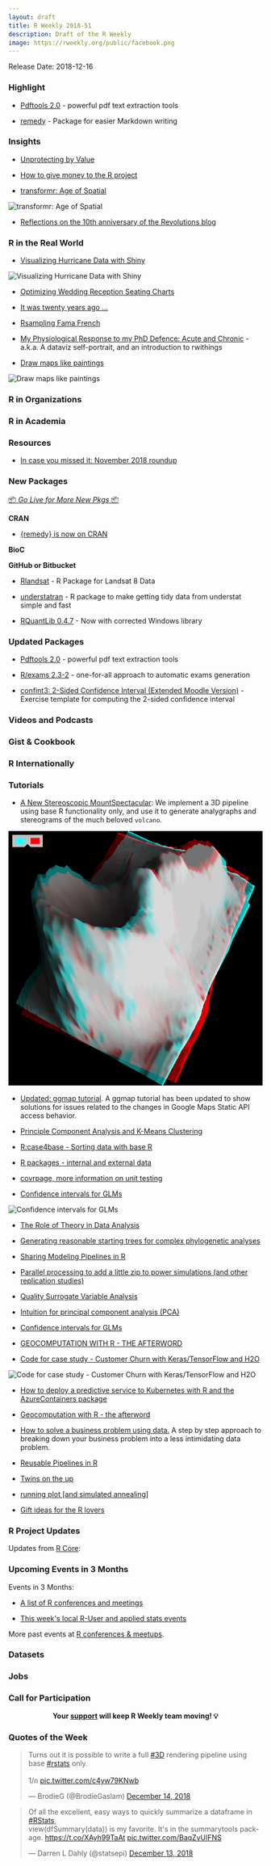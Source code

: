 ```yaml
---
layout: draft
title: R Weekly 2018-51
description: Draft of the R Weekly
image: https://rweekly.org/public/facebook.png
---
```


Release Date: 2018-12-16

###  Highlight

+ [Pdftools 2.0](https://ropensci.org/technotes/2018/12/14/pdftools-20/) - powerful pdf text extraction tools

+ [remedy](https://rtask.thinkr.fr/blog/remedy-is-now-on-cran/) - Package for easier Markdown writing

### Insights


+ [Unprotecting by Value](https://developer.r-project.org/Blog/public/2018/12/10/unprotecting-by-value/)

+ [How to give money to the R project](https://blog.revolutionanalytics.com/2018/12/support-your-tools.html)

+ [transformr: Age of Spatial](https://www.data-imaginist.com/2018/transformr-age-of-spatial/)

![transformr: Age of Spatial](https://user-images.githubusercontent.com/2120446/27014160-e0ce7c04-4ea7-11e7-8da4-5dde839290eb.gif)

+ [Reflections on the 10th anniversary of the Revolutions blog](https://blog.revolutionanalytics.com/2018/12/ten-years-of-revolutions.html)

### R in the Real World

+ [Visualizing Hurricane Data with Shiny](https://nycdatascience.com/blog/student-works/visualizing-hurricane-data-with-shiny/)

![Visualizing Hurricane Data with Shiny](https://nycdatascience.com/blog/wp-content/uploads/2018/12/2017-hurricane-map.png)

+ [Optimizing Wedding Reception Seating Charts](https://aldee153.github.io/2018-11-21-optimizing-wedding-seats/)

+ [It was twenty years ago …](http://dirk.eddelbuettel.com/blog/2018/12/08#twenty_years_ago)


+ [Rsampling Fama French](https://rviews.rstudio.com/2018/12/13/rsampling-fama-french/)

+ [My Physiological Response to my PhD Defence: Acute and Chronic](https://www.granvillematheson.com/post/self-portrait/) - a.k.a. A dataviz self-portrait, and an introduction to rwithings

+ [Draw maps like paintings](https://statnmap.com/2018-04-18-draw-maps-like-paintings/)

![Draw maps like paintings](https://statnmap.com/post/2018-04-18-draw-maps-like-paintings/figure-html/regions-1.jpeg)

###  R in Organizations



###  R in Academia



###  Resources


+ [In case you missed it: November 2018 roundup](https://blog.revolutionanalytics.com/2018/12/in-case-you-missed-it-november-2018-roundup.html)


###  New Packages

<p class="added-hostname"><a href="https://rweekly.org/live" target="_blank" class="externalLink">📦 <i>Go Live for More New Pkgs</i> 📦</a></p>

**CRAN**

+ [{remedy} is now on CRAN](https://rtask.thinkr.fr/blog/remedy-is-now-on-cran/)


**BioC**


**GitHub or Bitbucket**

+ [Rlandsat](https://blog.socialcops.com/technology/data-science/announcing-rlandsat-landsat-8-data/) - R Package for Landsat 8 Data

+ [understatran](https://ewen.io/2018/12/10/understatr) - R package to make getting tidy data from understat simple and fast

+ [RQuantLib 0.4.7](http://dirk.eddelbuettel.com/blog/2018/12/11#rquantlib_0.4.7) - Now with corrected Windows library

### Updated Packages

+ [Pdftools 2.0](https://ropensci.org/technotes/2018/12/14/pdftools-20/) - powerful pdf text extraction tools


+ [R/exams 2.3-2](http://www.R-exams.org/general/cran_release_232/) -  one-for-all approach to automatic exams generation

+ [confint3: 2-Sided Confidence Interval (Extended Moodle Version)](http://www.R-exams.org/templates/confint3/) - Exercise template for computing the 2-sided confidence interval

###  Videos and Podcasts



### Gist & Cookbook




### R Internationally


###  Tutorials

+ [A New Stereoscopic MountSpectacular](https://www.brodieg.com/2018/12/12/three-d-pipeline/): We implement a 3D pipeline using base R functionality only, and use it to generate analygraphs and stereograms of the much beloved `volcano`.

![Volcano Analygraph](https://raw.githubusercontent.com/brodieG/shadow/master/figure/unnamed-chunk-2-1.png)

+ [Updated: ggmap tutorial](https://www.littlemissdata.com/blog/maps). A ggmap tutorial has been updated to show solutions for issues related to the changes in Google Maps Static API access behavior.


+ [Principle Component Analysis and K-Means Clustering](https://annamarbut.blogspot.com/2018/12/submitter-segmentation.html)



+ [R:case4base - Sorting data with base R](https://jozefhajnala.gitlab.io/r/r008-sorting-data/)






+ [R packages - internal and external data](https://coolbutuseless.github.io/2018/12/10/r-packages-internal-and-external-data/)

+ [covrpage, more information on unit testing](https://itsalocke.com/blog/covrpage-more-information-on-unit-testing/)



+ [Confidence intervals for GLMs](https://www.fromthebottomoftheheap.net/2018/12/10/confidence-intervals-for-glms/)

![Confidence intervals for GLMs](https://www.fromthebottomoftheheap.net/assets/img/posts/confidence-intervals-for-glms-plot-right-confidence-interva-1.png)


+ [The Role of Theory in Data Analysis](https://simplystatistics.org/2018/12/11/the-role-of-theory-in-data-analysis/)


+ [Generating reasonable starting trees for complex phylogenetic analyses](https://ropensci.org/blog/2018/12/11/treestartr/)

+ [Sharing Modeling Pipelines in R](http://www.win-vector.com/blog/2018/12/sharing-modeling-pipelines-in-r/)

+ [Parallel processing to add a little zip to power simulations (and other replication studies)](https://www.rdatagen.net/post/parallel-processing-to-add-a-little-zip-to-power-simulations/)

+ [Quality Surrogate Variable Analysis ](http://research.libd.org/rstatsclub/2018/12/11/quality-surrogate-variable-analysis/)

+ [Intuition for principal component analysis (PCA)](http://blog.ephorie.de/intuition-for-principal-component-analysis-pca)

+ [Confidence intervals for GLMs](https://www.fromthebottomoftheheap.net/2018/12/10/confidence-intervals-for-glms/)

+ [GEOCOMPUTATION WITH R - THE AFTERWORD](https://nowosad.github.io/post/geocomputation-with-r-the-afterword/)


+ [Code for case study - Customer Churn with Keras/TensorFlow and H2O](https://shirinsplayground.netlify.com/2018/12/customer_churn_code/)

![Code for case study - Customer Churn with Keras/TensorFlow and H2O](https://shirinsplayground.netlify.com/post/2018-12-12_customer_churn_code_files/figure-html/unnamed-chunk-50-1.png)

+ [How to deploy a predictive service to Kubernetes with R and the AzureContainers package](https://blog.revolutionanalytics.com/2018/12/azurecontainers.html)

+ [Geocomputation with R - the afterword](https://nowosad.github.io/post/geocomputation-with-r-the-afterword/)

+ [How to solve a business problem using data.](https://www.littlemissdata.com/blog/businessproblem) A step by step approach to breaking down your business problem into a less intimidating data problem.

+ [Reusable Pipelines in R](http://www.win-vector.com/blog/2018/12/reusable-pipelines-in-r/)



+ [Twins on the up](https://www.johnmackintosh.com/2018-12-13-meet-the-twins/)

+ [running plot [and simulated annealing]](https://xianblog.wordpress.com/2018/12/14/running-plot-and-simulated-annealing/)

+ [Gift ideas for the R lovers](https://itsalocke.com/blog/gift-ideas-for-the-r-lovers/)



<!--<div class="post-more-begi
n"></div><div class="post-more-end"></div>-->

###  R Project Updates

Updates from [R Core](http://developer.r-project.org/blosxom.cgi/R-devel/NEWS):


###  Upcoming Events in 3 Months

Events in 3 Months:

+ [A list of R conferences and meetings](https://jumpingrivers.github.io/meetingsR/events.html)


+ [This week's local R-User and applied stats events](https://community.rstudio.com/c/irl)

More past events at [R conferences & meetups](https://conf.rweekly.org).

### Datasets




### Jobs




###  Call for Participation



<p class="hide-support added-hostname support-rweekly" style="text-align: center;font-weight: bold;">Your <a class="non-visited externalLink" href="https://www.patreon.com/rweekly" onclick="pas(this)">support</a> will keep R Weekly team moving! 💡</p>

###  Quotes of the Week

<blockquote class="twitter-tweet" data-lang="en"><p lang="en" dir="ltr">Turns out it is possible to write a full <a href="https://twitter.com/hashtag/3D?src=hash&amp;ref_src=twsrc%5Etfw">#3D</a> rendering pipeline using base <a href="https://twitter.com/hashtag/rstats?src=hash&amp;ref_src=twsrc%5Etfw">#rstats</a> only.<br><br>1/n <a href="https://t.co/c4yw79KNwb">pic.twitter.com/c4yw79KNwb</a></p>&mdash; BrodieG (@BrodieGaslam) <a href="https://twitter.com/BrodieGaslam/status/1073589705332219904?ref_src=twsrc%5Etfw">December 14, 2018</a></blockquote>
<script async src="https://platform.twitter.com/widgets.js" charset="utf-8"></script>

<blockquote class="twitter-tweet" data-lang="en"><p lang="en" dir="ltr">Of all the excellent, easy ways to quickly summarize a dataframe in <a href="https://twitter.com/hashtag/RStats?src=hash&amp;ref_src=twsrc%5Etfw">#RStats</a>,<br> view(dfSummary(data)) is my favorite. It&#39;s in the summarytools package. <a href="https://t.co/XAyh99TaAt">https://t.co/XAyh99TaAt</a> <a href="https://t.co/BaqZvUIFNS">pic.twitter.com/BaqZvUIFNS</a></p>&mdash; Darren L Dahly (@statsepi) <a href="https://twitter.com/statsepi/status/1073182494009249793?ref_src=twsrc%5Etfw">December 13, 2018</a></blockquote>

